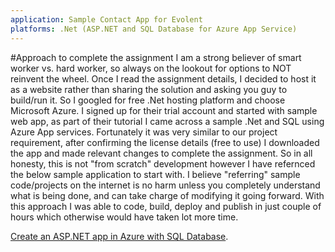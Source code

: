 ```yaml
---
application: Sample Contact App for Evolent
platforms: .Net (ASP.NET and SQL Database for Azure App Service)
---
```


#Approach to complete the assignment
I am a strong believer of smart worker vs. hard worker, so always on the lookout for options to NOT reinvent the wheel.
Once I read the assignment details, I decided to host it as a website rather than sharing the solution and asking you guy to build/run it. So I googled for free .Net hosting platform and choose Microsoft Azure. I signed up for their trial account and started with sample web app, as part of their tutorial I came across a sample .Net and SQL using Azure App services. Fortunately it was very similar to our project requirement, after confirming the license details (free to use) I downloaded the app and made relevant changes to complete the assignment. So in all honesty, this is not "from scratch" development however I have refernced the below sample application to start with. I believe "referring" sample code/projects on the internet is no harm unless you completely understand what is being done, and can take charge of modifying it going forward. With this approach I was able to code, build, deploy and publish in just couple of hours which otherwise would have taken lot more time.

[Create an ASP.NET app in Azure with SQL Database](https://docs.microsoft.com/en-us/azure/app-service-web/app-service-web-tutorial-dotnet-sqldatabase/). 
